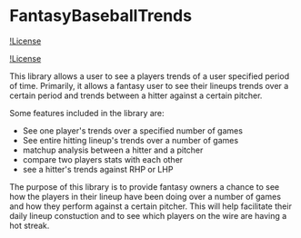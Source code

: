# FantasyBaseballTrends

[!License](https://img.shields.io/pypi/l/FantasyBaseballTrends)

[!License](https://img.shields.io/github/license/Cargo1284/FantasyBaseballTrends)

This library allows a user to see a players trends of a user specified period of time. Primarily, it allows a fantasy user to see their lineups trends over a certain period and trends between a hitter against a certain pitcher.

Some features included in the library are:
-  See one player's trends over a specified number of games 
-  See entire hitting lineup's trends over a number of games
-  matchup analysis between a hitter and a pitcher 
-  compare two players stats with each other
-  see a hitter's trends against RHP or LHP

The purpose of this library is to provide fantasy owners a chance to see how the players in their lineup have been doing over a number of games and how they perform against a certain pitcher. This will help facilitate their daily lineup constuction and to see which players on the wire are having a hot streak. 
